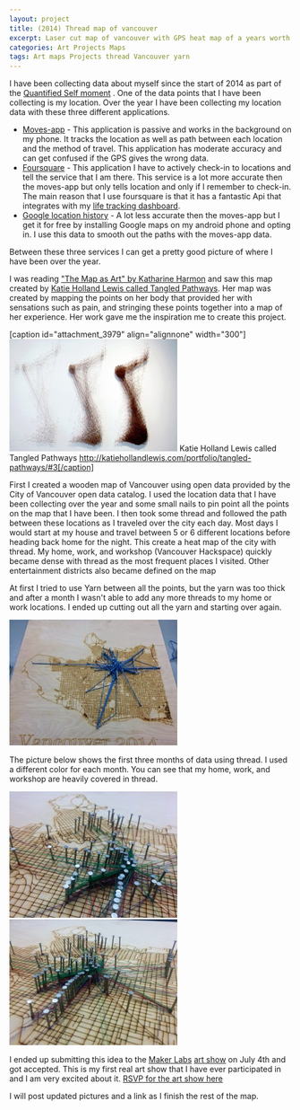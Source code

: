 ```yaml
---
layout: project
title: (2014) Thread map of vancouver 
excerpt: Laser cut map of vancouver with GPS heat map of a years worth of travel.
categories: Art Projects Maps
tags: Art maps Projects thread Vancouver yarn
---
```


I have been collecting data about myself since the start of 2014 as part of the <a href="http://en.wikipedia.org/wiki/Quantified_Self">Quantified Self moment</a> . One of the data points that I have been collecting is my location. Over the year I have been collecting my location data with these three different applications.
<ul>
	<li><a href="http://www.moves-app.com/">Moves-app</a> - This application is passive and works in the background on my phone. It tracks the location as well as path between each location and the method of travel. This application has moderate accuracy and can get confused if the GPS gives the wrong data.</li>
	<li><a href="https://foursquare.com/">Foursquare</a> - This application I have to actively check-in to locations and tell the service that I am there. This service is a lot more accurate then the moves-app but only tells location and only if I remember to check-in. The main reason that I use foursquare is that it has a fantastic Api that integrates with my <a href="http://data.abluestar.com/">life tracking dashboard</a>.</li>
	<li><a href="https://maps.google.com/locationhistory/b/0">Google location history</a> - A lot less accurate then the moves-app but I get it for free by installing Google maps on my android phone and opting in. I use this data to smooth out the paths with the moves-app data.</li>
</ul>
Between these three services I can get a pretty good picture of where I have been over the year.

I was reading <a href="http://www.amazon.ca/The-Map-Art-Contemporary-Cartography/dp/1568989725">"The Map as Art" by Katharine Harmon</a> and saw this map created by <a href="http://katiehollandlewis.com/portfolio/tangled-pathways/#3">Katie Holland Lewis called Tangled Pathways</a>. Her map was created by mapping the points on her body that provided her with sensations such as pain, and stringing these points together into a map of her experience. Her work gave me the inspiration me to create this project.

[caption id="attachment_3979" align="alignnone" width="300"]<a href="/public/uploads/2014/06/img3.jpg"><img class="size-medium wp-image-3979" src="/public/uploads/2014/06/img3-300x200.jpg" alt=" Katie Holland Lewis called Tangled Pathways " width="300" height="200" /></a> Katie Holland Lewis called Tangled Pathways http://katiehollandlewis.com/portfolio/tangled-pathways/#3[/caption]

First I created a wooden map of Vancouver using open data provided by the City of Vancouver open data catalog. I used the location data that I have been collecting over the year and some small nails to pin point all the points on the map that I have been. I then took some thread and followed the path between these locations as I traveled over the city each day. Most days I would start at my house and travel between 5 or 6 different locations before heading back home for the night. This create a heat map of the city with thread. My home, work, and workshop (Vancouver Hackspace) quickly became dense with thread as the most frequent places I visited. Other entertainment districts also became defined on the map

At first I tried to use Yarn between all the points, but the yarn was too thick and after a month I wasn't able to add any more threads to my home or work locations. I ended up cutting out all the yarn and starting over again.

<a href="/public/uploads/2014/06/IMG_20140623_165934.jpg"><img class="alignnone size-medium wp-image-3976" src="/public/uploads/2014/06/IMG_20140623_165934-300x224.jpg" alt="Yarn map of vancouver" width="300" height="224" /></a>

The picture below shows the first three months of data using thread. I used a different color for each month. You can see that my home, work, and workshop are heavily covered in thread.

<a href="/public/uploads/2014/06/IMG_20140623_215023.jpg"><img class="alignnone size-medium wp-image-3977" src="/public/uploads/2014/06/IMG_20140623_215023-300x225.jpg" alt="Thread map of vancouver" width="300" height="225" /></a> <a href="/public/uploads/2014/06/IMG_20140623_215050.jpg"><img class="alignnone size-medium wp-image-3978" src="/public/uploads/2014/06/IMG_20140623_215050-300x224.jpg" alt="Thread map of vancouver" width="300" height="224" /></a>

I ended up submitting this idea to the <a href="http://www.makerlabs.ca/">Maker Labs</a> <a href="https://www.picatic.com/MakerLabsOpening">art show</a> on July 4th and got accepted. This is my first real art show that I have ever participated in and I am very excited about it. <a href="https://www.picatic.com/MakerLabsOpening">RSVP for the art show here</a>

I will post updated pictures and a link as I finish the rest of the map.